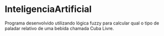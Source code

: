 # InteligenciaArtificial
Programa desenvolvido utilizando lógica fuzzy para calcular qual o tipo de paladar relativo de uma bebida chamada Cuba Livre.
